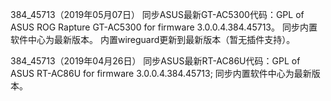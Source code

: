 384_45713（2019年05月07日）
同步ASUS最新GT-AC5300代码：GPL of ASUS ROG Rapture GT-AC5300 for firmware 3.0.0.4.384.45713。
同步内置软件中心为最新版本。
内置wireguard更新到最新版本（暂无插件支持）。

384_45713（2019年04月26日）
同步ASUS最新RT-AC86U代码：GPL of ASUS RT-AC86U for firmware 3.0.0.4.384.45713;
同步内置软件中心为最新版本。